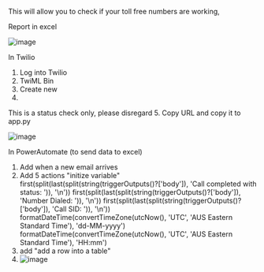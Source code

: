 This will allow you to check if your toll free numbers are working, 

Report in excel 

![image](https://github.com/RichardTelecomTech/solid-dollop/assets/153075593/6fa0b392-08b8-4ec9-862c-d67886cde413)


In Twilio

1. Log into Twilio
2. TwiML Bin
3. Create new
4. <?xml version="1.0" encoding="UTF-8"?>
<Response>
    <Say voice="alice">This is a status check only, please disregard</Say>
</Response>
5. Copy URL and copy it to app.py


![image](https://github.com/RichardTelecomTech/solid-dollop/assets/153075593/845f2aee-0ec0-4b74-8aaf-86d3a1f2efcc)


In PowerAutomate (to send data to excel)

1. Add when a new email arrives
2. Add 5 actions "initize variable"
first(split(last(split(string(triggerOutputs()?['body']), 'Call completed with status: ')), '\n'))
first(split(last(split(string(triggerOutputs()?['body']), 'Number Dialed: ')), '\n'))
first(split(last(split(string(triggerOutputs()?['body']), 'Call SID: ')), '\n'))
formatDateTime(convertTimeZone(utcNow(), 'UTC', 'AUS Eastern Standard Time'), 'dd-MM-yyyy')
formatDateTime(convertTimeZone(utcNow(), 'UTC', 'AUS Eastern Standard Time'), 'HH:mm')
3. add "add a row into a table"
4. ![image](https://github.com/RichardTelecomTech/solid-dollop/assets/153075593/0b718195-31f3-49e4-b62b-15ead795d22a)
